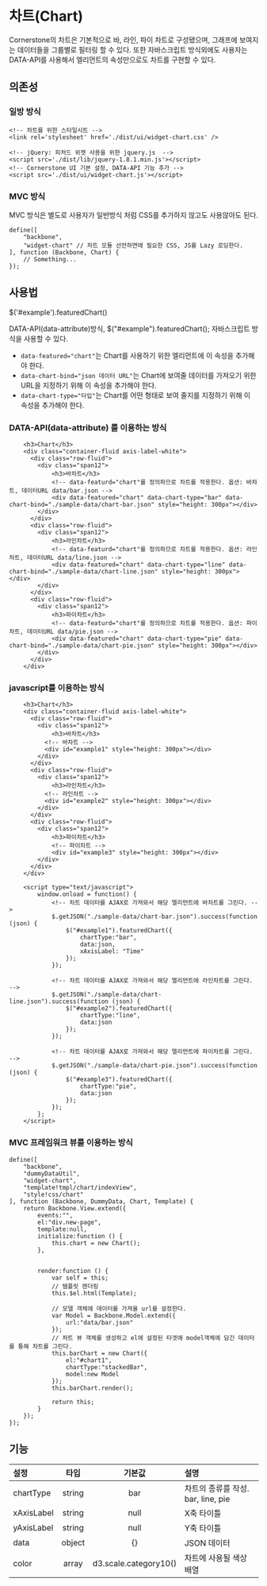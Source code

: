 <!--
{
    "id": 4405,
    "title": "Chart",
    "outline": "Cornerstone의 차트은 기본적으로 바, 라인, 파이 차트로 구성됐으며, 그래프에 보여지는 데이터들을 그룹별로 필터링 할 수 있다. 또한 자바스크립트 방식외에도 사용자는 DATA-API를 사용해서 엘리먼트의 속성만으로도 차트를 구현할 수 있다. DATA-API(data-attribute)를 이용하는 방식. javascript를 이용하는 방식...",
    "tags": ["widget"],
    "order": [4, 4, 5],
    "thumbnail": "4.4.05.chart.png"
}
-->

# 차트(Chart)

Cornerstone의 차트은 기본적으로 바, 라인, 파이 차트로 구성됐으며, 그래프에 보여지는 데이터들을 그룹별로 필터링 할 수 있다. 또한 자바스크립트 방식외에도
사용자는 DATA-API를 사용해서 엘리먼트의 속성만으로도 차트를 구현할 수 있다.

## 의존성

### 일방 방식

```
<!-- 차트를 위한 스타일시트 -->
<link rel='stylesheet' href='./dist/ui/widget-chart.css' />

<!-- jQuery: 피처드 위젯 사용을 위한 jquery.js  -->
<script src='./dist/lib/jquery-1.8.1.min.js'></script>
<!-- Cornerstone UI 기본 설정, DATA-API 기능 추가 -->
<script src='./dist/ui/widget-chart.js'></script>
```

### MVC 방식
MVC 방식은 별도로 사용자가 일반방식 처럼 CSS를 추가하지 않고도 사용않아도 된다.
```
define([
    "backbone",
    "widget-chart" // 차트 모듈 선언하면에 필요한 CSS, JS를 Lazy 로딩한다.
], function (Backbone, Chart) {
    // Something...
});
```

## 사용법
$('#example').featuredChart()

DATA-API(data-attribute)방식, $("#example").featuredChart(); 자바스크립트 방식을 사용할 수 있다.

- `data-featured="chart"`는 Chart를 사용하기 위한 엘리먼트에 이 속성을 추가해야 한다.
- `data-chart-bind="json 데이터 URL"`는 Chart에 보여줄 데이터를 가져오기 위한 URL을 지정하기 위해 이 속성을 추가해야 한다.
- `data-chart-type="타입"`는 Chart를 어떤 형태로 보여 줄지를 지정하기 위해 이 속성을 추가해야 한다.

### DATA-API(data-attribute) 를 이용하는 방식

``` cm,{ "iframe-height" : "1200px" }
    <h3>Chart</h3>
    <div class="container-fluid axis-label-white">
      <div class="row-fluid">
        <div class="span12">
            <h3>바차트</h3>
            <!-- data-featurd="chart"를 정의하므로 차트를 적용한다. 옵션: 바차트, 데이터URL data/bar.json -->
            <div data-featured="chart" data-chart-type="bar" data-chart-bind="./sample-data/chart-bar.json" style="height: 300px"></div>
        </div>
      </div>
      <div class="row-fluid">
        <div class="span12">
            <h3>라인차트</h3>
            <!-- data-featurd="chart"를 정의하므로 차트를 적용한다. 옵션: 라인차트, 데이터URL data/line.json -->
            <div data-featured="chart" data-chart-type="line" data-chart-bind="./sample-data/chart-line.json" style="height: 300px"></div>
        </div>
      </div>
      <div class="row-fluid">
        <div class="span12">
            <h3>파이차트</h3>
            <!-- data-featurd="chart"를 정의하므로 차트를 적용한다. 옵션: 파이차트, 데이터URL data/pie.json -->
            <div data-featured="chart" data-chart-type="pie" data-chart-bind="./sample-data/chart-pie.json" style="height: 300px"></div>
        </div>
      </div>
    </div>
```

### javascript를 이용하는 방식

``` cm,{ "iframe-height" : "1200px", "iframe-auto-height": false  }
    <h3>Chart</h3>
    <div class="container-fluid axis-label-white">
      <div class="row-fluid">
        <div class="span12">
            <h3>바차트</h3>
          <!-- 바차트 -->
          <div id="example1" style="height: 300px"></div>
        </div>
      </div>
      <div class="row-fluid">
        <div class="span12">
            <h3>라인차트</h3>
          <!-- 라인차트 -->
          <div id="example2" style="height: 300px"></div>
        </div>
      </div>
      <div class="row-fluid">
        <div class="span12">
            <h3>파이차트</h3>
            <!-- 파이차트 -->
            <div id="example3" style="height: 300px"></div>
        </div>
      </div>
    </div>

    <script type="text/javascript">
        window.onload = function() {
            <!-- 차트 데이터를 AJAX로 가져와서 해당 엘리먼트에 바차트를 그린다. -->
            $.getJSON("./sample-data/chart-bar.json").success(function (json) {
                $("#example1").featuredChart({
                    chartType:"bar",
                    data:json,
                    xAxisLabel: "Time"
                });
            });

            <!-- 차트 데이터를 AJAX로 가져와서 해당 엘리먼트에 라인차트를 그린다. -->
            $.getJSON("./sample-data/chart-line.json").success(function (json) {
                $("#example2").featuredChart({
                    chartType:"line",
                    data:json
                });
            });

            <!-- 차트 데이터를 AJAX로 가져와서 해당 엘리먼트에 파이차트를 그린다. -->
            $.getJSON("./sample-data/chart-pie.json").success(function (json) {
                $("#example3").featuredChart({
                    chartType:"pie",
                    data:json
                });
            });
        };
    </script>
```

### MVC 프레임워크 뷰를 이용하는 방식

```
define([
    "backbone",
    "dummyDataUtil",
    "widget-chart",
    "template!tmpl/chart/indexView",
    "style!css/chart"
], function (Backbone, DummyData, Chart, Template) {
    return Backbone.View.extend({
        events:"",
        el:"div.new-page",
        template:null,
        initialize:function () {
            this.chart = new Chart();
        },


        render:function () {
            var self = this;
            // 템플릿 렌더링
            this.$el.html(Template);

            // 모델 객체에 데이터를 가져올 url를 설정한다.
            var Model = Backbone.Model.extend({
                url:"data/bar.json"
            });
            // 차트 뷰 객체를 생성하고 el에 설정된 타겟에 model객체에 담긴 데이터를 통해 차트를 그린다.
            this.barChart = new Chart({
                el:"#chart1",
                chartType:"stackedBar",
                model:new Model
            });
            this.barChart.render();

            return this;
        }
    });
});
```

## 기능

설정 | 타입 | 기본값 | 설명
:-- | :-: | :-: | :--
chartType | string | bar | 차트의 종류를 작성. bar, line, pie
xAxisLabel | string | null | X축 타이틀
yAxisLabel | string | null | Y축 타이틀
data | object | {} | JSON 데이터 
color | array | d3.scale.category10() | 차트에 사용될 색상 배열

